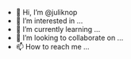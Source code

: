 - 👋 Hi, I’m @juliknop
- 👀 I’m interested in ...
- 🌱 I’m currently learning ...
- 💞️ I’m looking to collaborate on ...
- 📫 How to reach me ...

<!---
juliknop/juliknop is a ✨ special ✨ repository because its `README.md` (this file) appears on your GitHub profile.
You can click the Preview link to take a look at your changes.
--->
